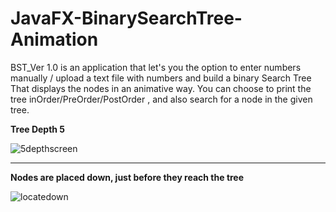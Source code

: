 # JavaFX-BinarySearchTree-Animation

BST_Ver 1.0 is an application that let's you the option to enter numbers manually / upload a text file with numbers and build a binary Search Tree
That displays the nodes in an animative way.
You can choose to print the tree inOrder/PreOrder/PostOrder , and  also search for a node in the given tree.

**Tree Depth 5**

![5depthscreen](https://user-images.githubusercontent.com/37473864/39789520-08e40128-5339-11e8-96a8-78a42f43bb2a.png)

------------------------------------------------------------------------------------------------------------------------------------------
**Nodes are placed down, just before they reach the tree**

![locatedown](https://user-images.githubusercontent.com/37473864/39789635-c406a3ca-5339-11e8-94d8-b7188cbaf272.png)
